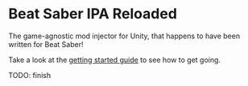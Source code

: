 # Beat Saber IPA Reloaded

The game-agnostic mod injector for Unity, that happens to have been written for Beat Saber!

Take a look at the [getting started guide](articles/intro.md) to see how to get going.

TODO: finish
